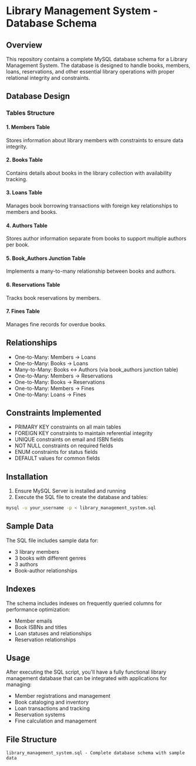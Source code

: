 # Library Management System - Database Schema

## Overview
This repository contains a complete MySQL database schema for a Library Management System. The database is designed to handle books, members, loans, reservations, and other essential library operations with proper relational integrity and constraints.

## Database Design

### Tables Structure

#### 1. Members Table
Stores information about library members with constraints to ensure data integrity.

#### 2. Books Table
Contains details about books in the library collection with availability tracking.

#### 3. Loans Table
Manages book borrowing transactions with foreign key relationships to members and books.

#### 4. Authors Table
Stores author information separate from books to support multiple authors per book.

#### 5. Book_Authors Junction Table
Implements a many-to-many relationship between books and authors.

#### 6. Reservations Table
Tracks book reservations by members.

#### 7. Fines Table
Manages fine records for overdue books.

## Relationships
- One-to-Many: Members → Loans
- One-to-Many: Books → Loans
- Many-to-Many: Books ↔ Authors (via book_authors junction table)
- One-to-Many: Members → Reservations
- One-to-Many: Books → Reservations
- One-to-Many: Members → Fines
- One-to-Many: Loans → Fines

## Constraints Implemented
- PRIMARY KEY constraints on all main tables
- FOREIGN KEY constraints to maintain referential integrity
- UNIQUE constraints on email and ISBN fields
- NOT NULL constraints on required fields
- ENUM constraints for status fields
- DEFAULT values for common fields

## Installation

1. Ensure MySQL Server is installed and running
2. Execute the SQL file to create the database and tables:

```bash
mysql -u your_username -p < library_management_system.sql
```

## Sample Data
The SQL file includes sample data for:
- 3 library members
- 3 books with different genres
- 3 authors
- Book-author relationships

## Indexes
The schema includes indexes on frequently queried columns for performance optimization:
- Member emails
- Book ISBNs and titles
- Loan statuses and relationships
- Reservation relationships

## Usage
After executing the SQL script, you'll have a fully functional library management database that can be integrated with applications for managing:
- Member registrations and management
- Book cataloging and inventory
- Loan transactions and tracking
- Reservation systems
- Fine calculation and management

## File Structure
```
library_management_system.sql - Complete database schema with sample data
```

